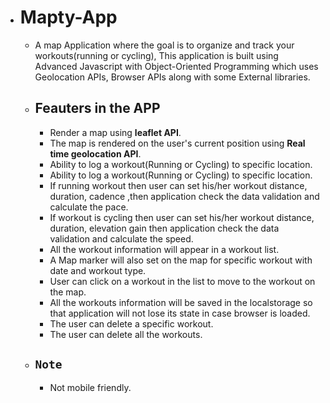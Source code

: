 - # Mapty-App
  - A map Application where the goal is to organize and track your workouts(running or cycling), This application is built using Advanced Javascript with Object-Oriented Programming which uses Geolocation APIs, Browser APIs along with some External libraries.

  - ## Feauters in the APP
    - Render a map using **leaflet API**.
    - The map is rendered on the user's current position using **Real time geolocation API**.
    - Ability to log a workout(Running or Cycling) to specific location.
    - Ability to log a workout(Running or Cycling) to specific location.
    - If running workout then user can set his/her workout distance, duration, cadence ,then application check the data validation and calculate the pace.
    - If workout is cycling then user can set his/her workout distance, duration, elevation gain then application check the data validation and calculate the speed.
    - All the workout information will appear in a workout list.
    - A Map marker will also set on the map for specific workout with date and workout type.
    - User can click on a workout in the list to move to the workout on the map.
    - All the workouts information will be saved in the localstorage so that application will not lose its state in case browser is loaded.
    - The user can delete a specific workout.
    - The user can delete all the workouts.

  - ## `Note`
     - Not mobile friendly.
